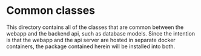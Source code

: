 # Common classes
This directory contains all of the classes that are common between the webapp and the backend api, such as database models.
Since the intention is that the webapp and the api server are hosted in separate docker containers, the package contained herein will be installed into both.
